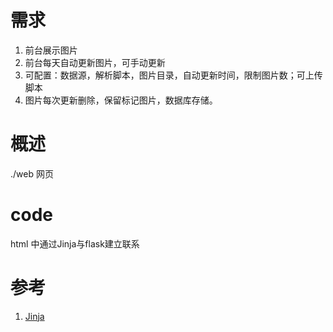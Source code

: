 
# 需求

1. 前台展示图片
2. 前台每天自动更新图片，可手动更新
3. 可配置：数据源，解析脚本，图片目录，自动更新时间，限制图片数；可上传脚本
4. 图片每次更新删除，保留标记图片，数据库存储。


# 概述

./web  网页 
# code
 html 中通过Jinja与flask建立联系

  
# 参考

1. [Jinja](http://docs.jinkan.org/docs/jinja2/templates.html#for)
